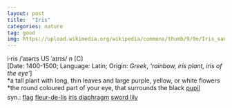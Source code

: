 ```yaml
---
layout: post
title:  "Iris"
categories: nature
tag: good
img: https://upload.wikimedia.org/wikipedia/commons/thumb/9/9e/Iris_sanguinea.JPG/220px-Iris_sanguinea.JPG
---
```

<DIV style="MARGIN: 0px 0px 5px">i<B>·</B>ris /ˈaɪərɪs US ˈaɪrɪs/ <I>n</I> [C] <BR>[Date: 1400-1500; Language: Latin; Origin: <I>Greek</I>, <I>'rainbow, iris plant, iris of the eye'</I>]<BR>*a tall plant with long, thin leaves and large purple, yellow, or white flowers<BR>*the round coloured part of your eye, that surrounds the black <A href="{{ site.baseurl }}/pupil"><U>pupil</U></A></DIV>
<DIV style="MARGIN: 0px 0px 5px">
<DIV style="MARGIN: 4px 0px">syn.: <A href="{{ site.baseurl }}/flag"><U>flag</U></A> <A title="Find: fleur-de-lis" class=syn href="{{ site.baseurl }}/fleur-de-lis"><U>fleur-de-lis</U></A> <A href="{{ site.baseurl }}/iris%20diaphragm"><U>iris diaphragm</U></A> <A href="{{ site.baseurl }}/sword%20lily"><U>sword lily</U></A></DIV></DIV>

